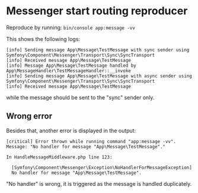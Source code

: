 # Messenger start routing reproducer

Reproduce by running: `bin/console app:message -vv`

This shows the following logs:

```
[info] Sending message App\Message\TestMessage with sync sender using Symfony\Component\Messenger\Transport\Sync\SyncTransport
[info] Received message App\Message\TestMessage
[info] Message App\Message\TestMessage handled by App\MessageHandler\TestMessageHandler::__invoke
[info] Sending message App\Message\TestMessage with async sender using Symfony\Component\Messenger\Transport\Sync\SyncTransport
[info] Received message App\Message\TestMessage
```

while the message should be sent to the "sync" sender only.

## Wrong error

Besides that, another error is displayed in the output:

```
[critical] Error thrown while running command "app:message -vv". Message: "No handler for message "App\Message\TestMessage"."

In HandleMessageMiddleware.php line 123:

  [Symfony\Component\Messenger\Exception\NoHandlerForMessageException]
  No handler for message "App\Message\TestMessage".
```

"No handler" is wrong, it is triggered as the message is handled
duplicately.
